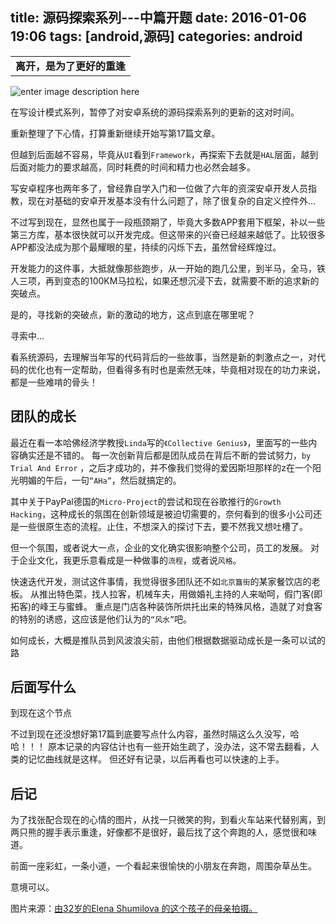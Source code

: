title: 源码探索系列---中篇开题
date: 2016-01-06 19:06 
tags: [android,源码]
categories: android
-----

|  | 
|:---:| 
|	**离开，是为了更好的重逢**	|
 ![enter image description here](http://7xl9zd.com1.z0.glb.clouddn.com/2014021021414608237.jpg)  

 


在写设计模式系列，暂停了对安卓系统的源码探索系列的更新的这对时间。

重新整理了下心情，打算重新继续开始写第17篇文章。

但越到后面越不容易，毕竟从`UI`看到`Framework`，再探索下去就是`HAL`层面，越到后面对能力的要求越高，同时耗费的时间和精力也必然会越多。

写安卓程序也两年多了，曾经靠自学入门和一位做了六年的资深安卓开发人员指教，现在对基础的安卓开发基本没有什么问题了，除了很复杂的自定义控件外...

不过写到现在，显然也属于一段瓶颈期了，毕竟大多数APP套用下框架，补以一些第三方库，基本很快就可以开发完成。但这带来的兴奋已经越来越低了。比较很多APP都没法成为那个最耀眼的星，持续的闪烁下去，虽然曾经辉煌过。

<!--more-->

开发能力的这件事，大抵就像那些跑步，从一开始的跑几公里，到半马，全马，铁人三项，再到变态的100KM马拉松，如果还想沉浸下去，就需要不断的追求新的突破点。

是的，寻找新的突破点，新的激动的地方，这点到底在哪里呢？ 

寻索中...

看系统源码，去理解当年写的代码背后的一些故事，当然是新的刺激点之一，对代码的优化也有一定帮助，但看得多有时也是索然无味，毕竟相对现在的功力来说，都是一些难啃的骨头！

## 团队的成长

最近在看一本哈佛经济学教授`Linda`写的`《Collective Genius》`，里面写的一些内容确实还是不错的。
每一次创新背后都是团队成员在背后不断的尝试努力，`by Trial And Error` ，之后才成功的，并不像我们觉得的爱因斯坦那样的z在一个阳光明媚的午后，一句`“AHa”`，然后就搞定的。

其中关于PayPal德国的`Micro-Project`的尝试和现在谷歌推行的`Growth Hacking`，这种成长的氛围在创新领域是被迫切需要的，奈何看到的很多小公司还是一些很原生态的流程。止住，不想深入的探讨下去，要不然我又想吐槽了。

但一个氛围，或者说大一点，企业的文化确实很影响整个公司，员工的发展。
对于企业文化，我更乐意看成是一种做事的`流程`，或者说`风格`。

快速迭代开发，测试这件事情，我觉得很多团队还不如`北京簋街`的某家餐饮店的老板。
从推出特色菜，找人拉客，机械车夫，用做婚礼主持的人来呦呵，假门客(即拓客)的峰王与蜜蜂。
重点是门店各种装饰所烘托出来的特殊风格，造就了对食客的特别的诱惑，这应该是他们认为的`“风水”`吧。

如何成长，大概是推队员到风波浪尖前，由他们根据数据驱动成长是一条可以试的路

## 后面写什么
 
到现在这个节点

不过到现在还没想好第17篇到底要写点什么内容，虽然时隔这么久没写，哈哈！！！
原本记录的内容估计也有一些开始生疏了，没办法，这不常去翻看，人类的记忆曲线就是这样。
但还好有记录，以后再看也可以快速的上手。


## 后记
为了找张配合现在的心情的图片，从找一只微笑的狗，到看火车站来代替别离，到两只熊的握手表示重逢，好像都不是很好，最后找了这个奔跑的人，感觉很和味道。

前面一座彩虹，一条小道，一个看起来很愉快的小朋友在奔跑，周围杂草丛生。

意境可以。

图片来源：[由32岁的Elena Shumilova 的这个孩子的母亲拍摄。](http://tu.pcpop.com/all-983776.htm) 